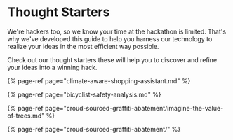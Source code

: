 # Thought Starters

We're hackers too, so we know your time at the hackathon is limited. That's why we've developed this guide to help you harness our technology to realize your ideas in the most efficient way possible.

Check out our thought starters these will help you to discover and refine your ideas into a winning hack.

{% page-ref page="climate-aware-shopping-assistant.md" %}

{% page-ref page="bicyclist-safety-analysis.md" %}

{% page-ref page="croud-sourced-graffiti-abatement/imagine-the-value-of-trees.md" %}

{% page-ref page="croud-sourced-graffiti-abatement/" %}

